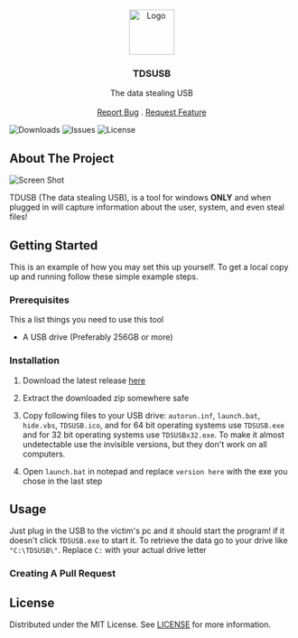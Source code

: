 <br/>
<p align="center">
  <a href="https://github.com/colbychittenden/TDSUSB">
    <img src="img/TDSUSB.ico" alt="Logo" width="80" height="80">
  </a>

  <h3 align="center">TDSUSB</h3>

  <p align="center">
    The data stealing USB
    <br/>
    <br/>
    <a href="https://github.com/colbychittenden/TDSUSB/issues">Report Bug</a>
    .
    <a href="https://github.com/colbychittenden/TDSUSB/issues">Request Feature</a>
  </p>
</p>

![Downloads](https://img.shields.io/github/downloads/colbychittenden/TDSUSB/total) ![Issues](https://img.shields.io/github/issues/colbychittenden/TDSUSB) ![License](https://img.shields.io/github/license/colbychittenden/TDSUSB) 

## About The Project

![Screen Shot](images/screenshot.png)

TDUSB (The data stealing USB), is a tool for windows **ONLY** and when plugged in will capture information about the user, system, and even steal files!

## Getting Started

This is an example of how you may set this up yourself.
To get a local copy up and running follow these simple example steps.

### Prerequisites

This a list things you need to use this tool

* A USB drive (Preferably 256GB or more)

### Installation

1. Download the latest release [here](https://github.com/colbychittenden/TDSUSB/releases/download/latest/TDSUSB.zip)

2. Extract the downloaded zip somewhere safe

3. Copy following files to your USB drive: `autorun.inf`, `launch.bat`, `hide.vbs`, `TDSUSB.ico`, and for 64 bit operating systems use `TDSUSB.exe` and for 32 bit operating systems use `TDSUSBx32.exe`. To make it almost undetectable use the invisible versions, but they don't work on all computers.

4. Open `launch.bat` in notepad and replace `version here` with the exe you chose in the last step

## Usage

Just plug in the USB to the victim's pc and it should start the program! if it doesn't click `TDSUSB.exe` to start it. To retrieve the data go to your drive like `"C:\TDSUSB\"`. Replace `C:` with your actual drive letter

### Creating A Pull Request



## License

Distributed under the MIT License. See [LICENSE](https://github.com/colbychittenden/TDSUSB/blob/main/LICENSE.md) for more information.
